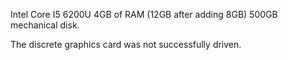 Intel Core I5 6200U 4GB of RAM (12GB after adding 8GB) 500GB mechanical disk.

The discrete graphics card was not successfully driven.
